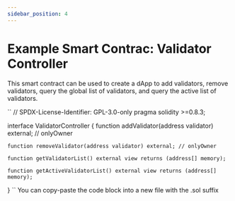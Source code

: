 ```yaml
---
sidebar_position: 4
---
```


# Example Smart Contrac: Validator Controller
This smart contract can be used to create a dApp to add validators, remove validators, query the global list of validators, and query the active list of validators.

``
// SPDX-License-Identifier: GPL-3.0-only
pragma solidity >=0.8.3;

interface ValidatorController {
    function addValidator(address validator) external; // onlyOwner

    function removeValidator(address validator) external; // onlyOwner

    function getValidatorList() external view returns (address[] memory);

    function getActiveValidatorList() external view returns (address[] memory);
}
``
You can copy-paste the code block into a new file with the .sol suffix
